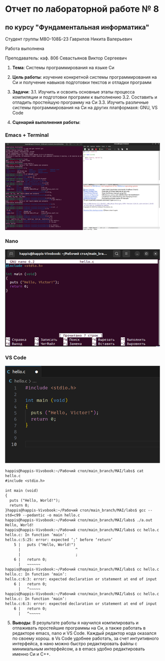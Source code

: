 # Отчет по лабораторной работе № 8
## по курсу "Фундаментальная информатика"

Студент группы M8О-108Б-23 Гаврилов Никита Валерьевич

Работа выполнена 

Преподаватель: каф. 806 Севастьянов Виктор Сергеевич

1. **Тема**: Системы программирования на языке Си
2. **Цель работы**: изучение конкретной системы программирования на Си и получение навыков подготовки текстов и отладки программ
3. **Задачи**:
  3.1. Изучить и освоить основные этапы процесса компиляции и подготовки программ к выполнению
  3.2. Составить и отладить простейшую программу на Си
  3.3. Изучить различные системы программирования на Си на других платформахя: GNU, VS Code

4. **Сценарий выполнения работы**:

### Emacs + Terminal
![Image alt](https://github.com/Happ1S/my_labs/blob/main/lab8/screen1_lab8.png)
### Nano
![Image alt](https://github.com/Happ1S/my_labs/blob/main/lab8/screen2_lab8.png.png)
### VS Code
![Image alt](https://github.com/Happ1S/my_labs/blob/main/lab8/screen3_lab8.png.png)
```
happis@happis-Vivobook:~/Рабочий стол/main_branch/MAI/labs$ cat hello.c
#include <stdio.h>

int main (void)
{
  puts ("Hello, World!");
  return 0;
}happis@happis-Vivobook:~/Рабочий стол/main_branch/MAI/labs$ gcc --std=c99 --pedantic -o main hello.c
happis@happis-Vivobook:~/Рабочий стол/main_branch/MAI/labs$ ./a.out
Hello, World!
happis@happis-Vivobook:~/Рабочий стол/main_branch/MAI/labs$ cc hello.c
hello.c: In function ‘main’:
hello.c:5:25: error: expected ‘;’ before ‘return’
    5 |   puts ("Hello, World!")
      |                         ^
      |                         ;
    6 |   return 0;
      |   ~~~~~~                 
happis@happis-Vivobook:~/Рабочий стол/main_branch/MAI/labs$ cc hello.c
hello.c: In function ‘main’:
hello.c:6:3: error: expected declaration or statement at end of input
    6 |   return 0;
      |   ^~~~~~
happis@happis-Vivobook:~/Рабочий стол/main_branch/MAI/labs$ cc hello.c
hello.c: In function ‘main’:
hello.c:6:3: error: expected declaration or statement at end of input
    6 |   return 0;
      |   ^~~~~~
```

5. **Выводы**:
  В результате работы я научился компилировать и отлаживать простейшие программы на Си, а также работать в редакторе emacs, nano и VS Code. Каждый редактор кода оказался по своему хорош. в Vs Code удобнее работать, за счет интуитивного интерфейса, в нано можно быстро редактировать файлы с минимальным интерфейсом, а в emacs удобно редактировать именно Си и С++.
